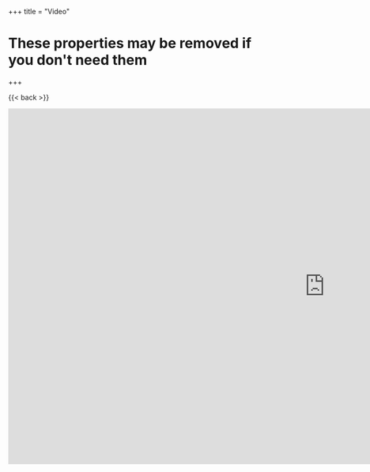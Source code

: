 +++
title = "Video"

# These properties may be removed if you don't need them

+++

{{< back >}}


<iframe src="https://mediathek.htw-berlin.de/media/embed?key=9d4264f43f31c15720e249f6e7b41582&width=1280&height=720&autoplay=false&autolightsoff=false&loop=false&chapters=false&related=false&responsive=false&t=0" data-src="" class="iframeLoaded" width="1280" height="720" frameborder="0" allowfullscreen="allowfullscreen" allowtransparency="true" scrolling="no"></iframe>